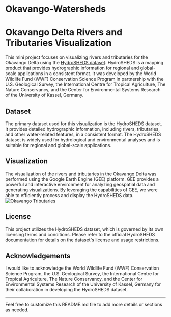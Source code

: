 # Okavango-Watersheds
# Okavango Delta Rivers and Tributaries Visualization

This mini project focuses on visualizing rivers and tributaries for the Okavango Delta using the [HydroSHEDS dataset](https://www.hydrosheds.org/). HydroSHEDS is a mapping product that provides hydrographic information for regional and global-scale applications in a consistent format. It was developed by the World Wildlife Fund (WWF) Conservation Science Program in partnership with the U.S. Geological Survey, the International Centre for Tropical Agriculture, The Nature Conservancy, and the Center for Environmental Systems Research of the University of Kassel, Germany.

## Dataset
The primary dataset used for this visualization is the HydroSHEDS dataset. It provides detailed hydrographic information, including rivers, tributaries, and other water-related features, in a consistent format. The HydroSHEDS dataset is widely used for hydrological and environmental analyses and is suitable for regional and global-scale applications.

## Visualization
The visualization of the rivers and tributaries in the Okavango Delta was performed using the Google Earth Engine (GEE) platform. GEE provides a powerful and interactive environment for analyzing geospatial data and generating visualizations. By leveraging the capabilities of GEE, we were able to efficiently process and display the HydroSHEDS data.
 ![Okavango Tributaries](https://github.com/BoineeloMoyo/Gaborone_LULC_change/assets/82944675/261344db-4aa0-4218-9bc1-812d9fb08edc)

## License
This project utilizes the HydroSHEDS dataset, which is governed by its own licensing terms and conditions. Please refer to the official HydroSHEDS documentation for details on the dataset's license and usage restrictions.

## Acknowledgements
I would like to acknowledge the World Wildlife Fund (WWF) Conservation Science Program, the U.S. Geological Survey, the International Centre for Tropical Agriculture, The Nature Conservancy, and the Center for Environmental Systems Research of the University of Kassel, Germany for their collaboration in developing the HydroSHEDS dataset.

---

Feel free to customize this README.md file to add more details or sections as needed.
